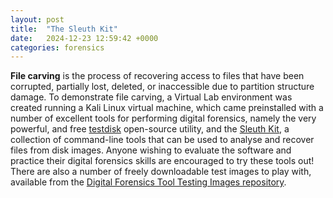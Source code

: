 ```yaml
---
layout: post
title:  "The Sleuth Kit"
date:   2024-12-23 12:59:42 +0000
categories: forensics
---
```

<b>File carving</b> is the process of recovering access to files that have been corrupted, partially lost, deleted, or inaccessible due to partition structure damage. To demonstrate file carving, a Virtual Lab environment was created running a Kali Linux virtual machine, which came preinstalled with a number of excellent tools for performing digital forensics, namely the very powerful, and free [testdisk][tdl] open-source utility, and the [Sleuth Kit][skl], a collection of command-line tools that can be used to analyse and recover files from disk images. Anyone wishing to evaluate the software and practice their digital forensics skills are encouraged to try these tools out! There are also a number of freely downloadable test images to play with, available from the [Digital Forensics Tool Testing Images repository][dftl].

[tdl]: https://www.cgsecurity.org/wiki/TestDisk
[dftl]: https://dftt.sourceforge.net/
[skl]: https://sleuthkit.org/index.php

